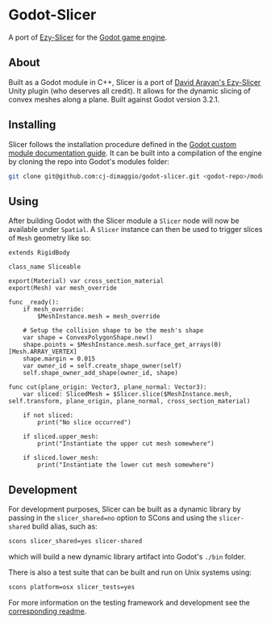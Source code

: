 # Godot-Slicer

A port of [Ezy-Slicer](https://github.com/DavidArayan/ezy-slice) for the [Godot game engine](https://godotengine.org/).

## About
Built as a Godot module in C++, Slicer is a port of [David Arayan's Ezy-Slicer](https://github.com/DavidArayan/ezy-slice) Unity plugin (who deserves all credit). It allows for the dynamic slicing of convex meshes along a plane. Built against Godot version 3.2.1.

## Installing
Slicer follows the installation procedure defined in the [Godot custom module documentation guide](https://docs.godotengine.org/en/stable/development/cpp/custom_modules_in_cpp.html). It can be built into a compilation of the engine by cloning the repo into Godot's modules folder:

```bash
git clone git@github.com:cj-dimaggio/godot-slicer.git <godot-repo>/modules/slicer
```

## Using
After building Godot with the Slicer module a `Slicer` node will now be available under `Spatial`. A `Slicer` instance can then be used to trigger slices of `Mesh` geometry like so:

```gdscript
extends RigidBody

class_name Sliceable

export(Material) var cross_section_material
export(Mesh) var mesh_override

func _ready():
	if mesh_override:
		$MeshInstance.mesh = mesh_override

	# Setup the collision shape to be the mesh's shape
	var shape = ConvexPolygonShape.new()
	shape.points = $MeshInstance.mesh.surface_get_arrays(0)[Mesh.ARRAY_VERTEX]
	shape.margin = 0.015
	var owner_id = self.create_shape_owner(self)
	self.shape_owner_add_shape(owner_id, shape)

func cut(plane_origin: Vector3, plane_normal: Vector3):
	var sliced: SlicedMesh = $Slicer.slice($MeshInstance.mesh, self.transform, plane_origin, plane_normal, cross_section_material)

    if not sliced:
        print("No slice occurred")
    
    if sliced.upper_mesh:
        print("Instantiate the upper cut mesh somewhere")

    if sliced.lower_mesh:
        print("Instantiate the lower cut mesh somewhere")
```


## Development
For development purposes, Slicer can be built as a dynamic library by passing in the `slicer_shared=no` option to SCons and using the `slicer-shared` build alias, such as:

```bash
scons slicer_shared=yes slicer-shared
```

which will build a new dynamic library artifact into Godot's `./bin` folder.

There is also a test suite that can be built and run on Unix systems using:

```bash
scons platform=osx slicer_tests=yes
```

For more information on the testing framework and development see the [corresponding readme](./tests/README.md).